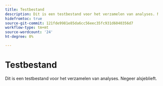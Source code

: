 ```yaml
---
title: Testbestand
description: Dit is een testbestand voor het verzamelen van analyses. Negeer alsjeblieft.
hidefromtoc: true
source-git-commit: 121fde9981e85da6cc56eec35fc931d6040356d7
workflow-type: tm+mt
source-wordcount: '24'
ht-degree: 0%

---
```



# Testbestand

Dit is een testbestand voor het verzamelen van analyses. Negeer alsjeblieft.